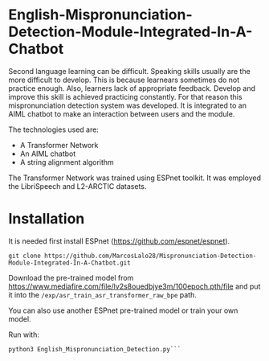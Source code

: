# English-Mispronunciation-Detection-Module-Integrated-In-A-Chatbot

Second language learning can be difficult. Speaking skills usually are the more difficult to develop. This is because learnears sometimes do not practice enough. Also, learners lack of appropriate feedback. Develop and improve this skill is achieved practicing constantly. For that reason this mispronunciation detection system was developed. It is integrated to an AIML chatbot to make an interaction between users and the module. 

The technologies used are:
- A Transformer Network
- An AIML chatbot
- A string alignment algorithm

The Transformer Network was trained using ESPnet toolkit. It was employed the LibriSpeech and L2-ARCTIC datasets.

# Installation

It is needed first install ESPnet (https://github.com/espnet/espnet).

```git clone https://github.com/MarcosLalo28/Mispronunciation-Detection-Module-Integrated-In-A-Chatbot.git```

Download the pre-trained model from https://www.mediafire.com/file/lv2s8ouedbjye3m/100epoch.pth/file and put it into the ```/exp/asr_train_asr_transformer_raw_bpe``` path.

You can also use another ESPnet pre-trained model or train your own model.


Run with:
```
python3 English_Mispronunciation_Detection.py```



